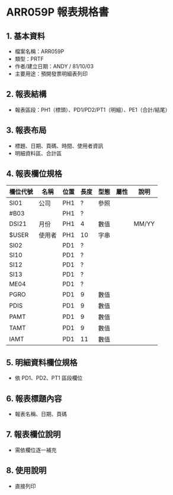 # ARR059P 報表規格書

## 1. 基本資料
- 檔案名稱：ARR059P
- 類型：PRTF
- 作者/建立日期：ANDY / 81/10/03
- 主要用途：預開發票明細表列印

## 2. 報表結構
- 報表區段：PH1（標頭）、PD1/PD2/PT1（明細）、PE1（合計/結尾）

## 3. 報表布局
- 標題、日期、頁碼、時間、使用者資訊
- 明細資料區、合計區

## 4. 報表欄位規格
| 欄位代號 | 名稱 | 位置 | 長度 | 型態 | 屬性 | 說明 |
|----------|------|------|------|------|------|------|
| SI01     | 公司 |PH1   | ?    | 參照 |      |      |
| #B03     |      |PH1   | ?    |      |      |      |
| DSI21    | 月份 |PH1   | 4    | 數值 |      | MM/YY |
| $USER    | 使用者|PH1  |10    | 字串 |      |      |
| SI02     |      |PD1   | ?    |      |      |      |
| SI10     |      |PD1   | ?    |      |      |      |
| SI12     |      |PD1   | ?    |      |      |      |
| SI13     |      |PD1   | ?    |      |      |      |
| ME04     |      |PD1   | ?    |      |      |      |
| PGRO     |      |PD1   | 9    | 數值 |      |      |
| PDIS     |      |PD1   | 9    | 數值 |      |      |
| PAMT     |      |PD1   | 9    | 數值 |      |      |
| TAMT     |      |PD1   | 9    | 數值 |      |      |
| IAMT     |      |PD1   |11    | 數值 |      |      |

## 5. 明細資料欄位規格
- 依 PD1、PD2、PT1 區段欄位

## 6. 報表標題內容
- 報表名稱、日期、頁碼

## 7. 報表欄位說明
- 需依欄位逐一補充

## 8. 使用說明
- 直接列印 